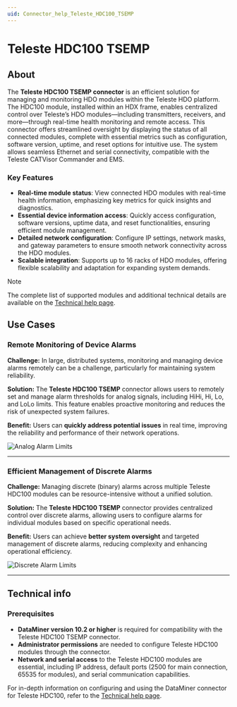 ```yaml
---
uid: Connector_help_Teleste_HDC100_TSEMP
---
```


# Teleste HDC100 TSEMP

## About

The **Teleste HDC100 TSEMP connector** is an efficient solution for managing and monitoring HDO modules within the Teleste HDO platform. The HDC100 module, installed within an HDX frame, enables centralized control over Teleste’s HDO modules—including transmitters, receivers, and more—through real-time health monitoring and remote access. This connector offers streamlined oversight by displaying the status of all connected modules, complete with essential metrics such as configuration, software version, uptime, and reset options for intuitive use. The system allows seamless Ethernet and serial connectivity, compatible with the Teleste CATVisor Commander and EMS.

### Key Features

- **Real-time module status**: View connected HDO modules with real-time health information, emphasizing key metrics for quick insights and diagnostics.
- **Essential device information access**: Quickly access configuration, software versions, uptime data, and reset functionalities, ensuring efficient module management.
- **Detailed network configuration**: Configure IP settings, network masks, and gateway parameters to ensure smooth network connectivity across the HDO modules.
- **Scalable integration**: Supports up to 16 racks of HDO modules, offering flexible scalability and adaptation for expanding system demands.

> [!NOTE]
> The complete list of supported modules and additional technical details are available on the [Technical help page](xref:Connector_help_Teleste_HDC100_TSEMP_Technical).

## Use Cases

### Remote Monitoring of Device Alarms

**Challenge:** In large, distributed systems, monitoring and managing device alarms remotely can be a challenge, particularly for maintaining system reliability.

**Solution:** The **Teleste HDC100 TSEMP** connector allows users to remotely set and manage alarm thresholds for analog signals, including HiHi, Hi, Lo, and LoLo limits. This feature enables proactive monitoring and reduces the risk of unexpected system failures.

**Benefit:** Users can **quickly address potential issues** in real time, improving the reliability and performance of their network operations.

![Analog Alarm Limits](~/connector/images/TelesteHDC100MonitoringAnalogAlarmLimits.png)

---

### Efficient Management of Discrete Alarms

**Challenge:** Managing discrete (binary) alarms across multiple Teleste HDC100 modules can be resource-intensive without a unified solution.

**Solution:** The **Teleste HDC100 TSEMP** connector provides centralized control over discrete alarms, allowing users to configure alarms for individual modules based on specific operational needs.

**Benefit:** Users can achieve **better system oversight** and targeted management of discrete alarms, reducing complexity and enhancing operational efficiency.

![Discrete Alarm Limits](~/connector/images/TelesteHDC100MonitoringDiscreteAlarms.png)

---

## Technical info

### Prerequisites

- **DataMiner version 10.2 or higher** is required for compatibility with the Teleste HDC100 TSEMP connector.
- **Administrator permissions** are needed to configure Teleste HDC100 modules through the connector.
- **Network and serial access** to the Teleste HDC100 modules are essential, including IP address, default ports (2500 for main connection, 65535 for modules), and serial communication capabilities.

For in-depth information on configuring and using the DataMiner connector for Teleste HDC100, refer to the [Technical help page](xref:Connector_help_Teleste_HDC100_TSEMP_Technical).
